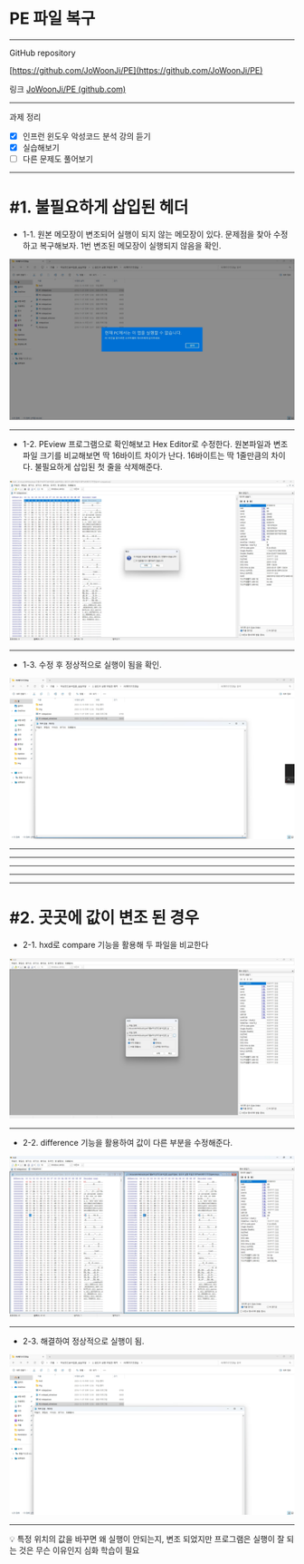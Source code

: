 # PE 파일 복구

---

GitHub repository 

[https://github.com/JoWoonJi/PE](https://github.com/JoWoonJi/PE)

링크 [JoWoonJi/PE (github.com)](https://github.com/JoWoonJi/PE)

---

과제 정리

- [x]  인프런 윈도우 악성코드 분석 강의 듣기
- [x]  실습해보기
- [ ]  다른 문제도 풀어보기

---

# #1. 불필요하게 삽입된 헤더

- 1-1.  원본 메모장이 변조되어 실행이 되지 않는 메모장이 있다. 문제점을 찾아 수정하고 복구해보자. 1번 변조된 메모장이 실행되지 않음을 확인.

![1-1](https://github.com/JoWoonJi/PE/blob/main/img/1-1.not%20work.jpg)

---

- 1-2. PEview 프로그램으로 확인해보고 Hex Editor로 수정한다.  원본파일과 변조파일 크기를 비교해보면 딱 16바이트 차이가 난다. 16바이트는 딱 1줄만큼의 차이다. 불필요하게 삽입된 첫 줄을 삭제해준다.

![2-2](https://github.com/JoWoonJi/PE/blob/main/img/1-2.edit.jpg)

---

- 1-3. 수정 후 정상적으로 실행이 됨을 확인.

![2-3](https://github.com/JoWoonJi/PE/blob/main/img/1-3.solved%20working.jpg)

---

---

---

---

---

# #2. 곳곳에 값이 변조 된 경우

- 2-1. hxd로 compare 기능을 활용해 두 파일을 비교한다

![2-1](https://github.com/JoWoonJi/PE/blob/main/img/2-1.use%20hxd%20compare.jpg)

---

- 2-2. difference 기능을 활용하여 값이 다른 부분을 수정해준다.

![2-2](https://github.com/JoWoonJi/PE/blob/main/img/2-2.edit.jpg)

---

- 2-3. 해결하여 정상적으로 실행이 됨.

![2-3](https://github.com/JoWoonJi/PE/blob/main/img/2-3.working.jpg)

---

<aside>
💡 특정 위치의 값을 바꾸면 왜 실행이 안되는지, 변조 되었지만 프로그램은 실행이 잘 되는 것은 무슨 이유인지 심화 학습이 필요

</aside>
